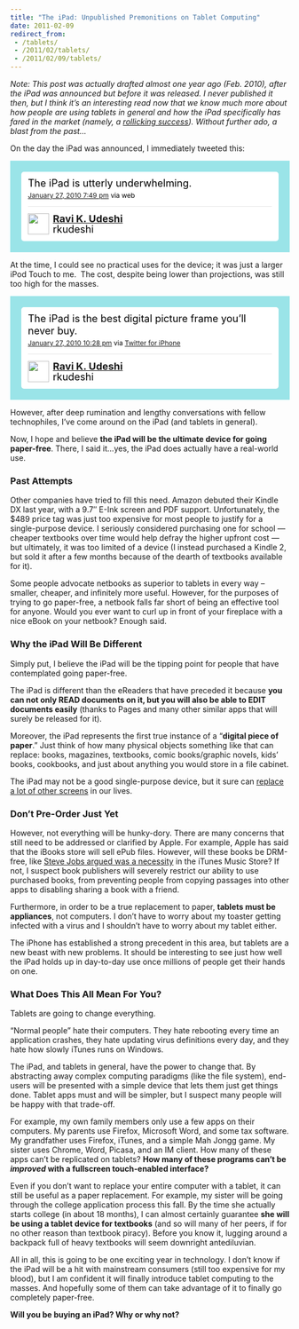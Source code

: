 ```yaml
---
title: "The iPad: Unpublished Premonitions on Tablet Computing"
date: 2011-02-09
redirect_from:
 - /tablets/
 - /2011/02/tablets/
 - /2011/02/09/tablets/
---
```


*Note: This post was actually drafted almost one year ago (Feb. 2010), after the iPad was announced but before it was released. I never published it then, but I think it’s an interesting read now that we know much more about how people are using tablets in general and how the iPad specifically has fared in the market (namely, a [rollicking success](http://digitaldaily.allthingsd.com/20101005/whos-your-daddy-ipad-rewriting-adoption-records/)). Without further ado, a blast from the past…*

On the day the iPad was announced, I immediately tweeted this:

<p><!-- http://twitter.com/rkudeshi/statuses/8291644859 --></p>
<style type='text/css'>.bbpBox8291644859 {background:url(http://a1.twimg.com/profile_background_images/126856499/853782169_spray.jpg) #9ae4e8;padding:20px;} p.bbpTweet{background:#fff;padding:10px 12px 10px 12px;margin:0;min-height:48px;color:#000;font-size:18px !important;line-height:22px;-moz-border-radius:5px;-webkit-border-radius:5px} p.bbpTweet span.metadata{display:block;width:100%;clear:both;margin-top:8px;padding-top:12px;height:40px;border-top:1px solid #fff;border-top:1px solid #e6e6e6} p.bbpTweet span.metadata span.author{line-height:19px} p.bbpTweet span.metadata span.author img{float:left;margin:0 7px 0 0px;width:38px;height:38px} p.bbpTweet a:hover{text-decoration:underline}p.bbpTweet span.timestamp{font-size:12px;display:block}</style>
<div class='bbpBox8291644859'>
<p class='bbpTweet'>The iPad is utterly underwhelming.<span class='timestamp'><a title='Wed Jan 27 19:49:57 +0000 2010' href='http://twitter.com/rkudeshi/statuses/8291644859'>January 27, 2010 7:49 pm</a> via web</span><span class='metadata'><span class='author'><a href='http://twitter.com/rkudeshi'><img src='http://a0.twimg.com/profile_images/914992757/ravi3-profile2_normal.png' /></a><strong><a href='http://twitter.com/rkudeshi'>Ravi K. Udeshi</a></strong><br />rkudeshi</span></span></p>
</div>
<p><!-- end of tweet --></p>

At the time, I could see no practical uses for the device; it was just a larger iPod Touch to me.  The cost, despite being lower than projections, was still too high for the masses.

<p><!-- http://twitter.com/rkudeshi/status/8297234984 --></p>
<style type='text/css'>.bbpBox8297234984 {background:url(http://a1.twimg.com/profile_background_images/126856499/853782169_spray.jpg) #9ae4e8;padding:20px;} p.bbpTweet{background:#fff;padding:10px 12px 10px 12px;margin:0;min-height:48px;color:#000;font-size:18px !important;line-height:22px;-moz-border-radius:5px;-webkit-border-radius:5px} p.bbpTweet span.metadata{display:block;width:100%;clear:both;margin-top:8px;padding-top:12px;height:40px;border-top:1px solid #fff;border-top:1px solid #e6e6e6} p.bbpTweet span.metadata span.author{line-height:19px} p.bbpTweet span.metadata span.author img{float:left;margin:0 7px 0 0px;width:38px;height:38px} p.bbpTweet a:hover{text-decoration:underline}p.bbpTweet span.timestamp{font-size:12px;display:block}</style>
<div class='bbpBox8297234984'>
<p class='bbpTweet'>The iPad is the best digital picture frame you&#8217;ll never buy.<span class='timestamp'><a title='Wed Jan 27 22:28:08 +0000 2010' href='http://twitter.com/rkudeshi/status/8297234984'>January 27, 2010 10:28 pm</a> via <a href="http://itunes.apple.com/app/twitter/id333903271?mt=8" rel="nofollow">Twitter for iPhone</a></span><span class='metadata'><span class='author'><a href='http://twitter.com/rkudeshi'><img src='http://a0.twimg.com/profile_images/914992757/ravi3-profile2_normal.png' /></a><strong><a href='http://twitter.com/rkudeshi'>Ravi K. Udeshi</a></strong><br />rkudeshi</span></span></p>
</div>
<p><!-- end of tweet --></p>

However, after deep rumination and lengthy conversations with fellow technophiles, I’ve come around on the iPad (and tablets in general).

Now, I hope and believe **the iPad will be the ultimate device for going paper-free**. There, I said it…yes, the iPad does actually have a real-world use.

### Past Attempts

Other companies have tried to fill this need.  Amazon debuted their Kindle DX last year, with a 9.7″ E-Ink screen and PDF support.  Unfortunately, the $489 price tag was just too expensive for most people to justify for a single-purpose device.  I seriously considered purchasing one for school — cheaper textbooks over time would help defray the higher upfront cost — but ultimately, it was too limited of a device (I instead purchased a Kindle 2, but sold it after a few months because of the dearth of textbooks available for it).

Some people advocate netbooks as superior to tablets in every way – smaller, cheaper, and infinitely more useful. However, for the purposes of trying to go paper-free, a netbook falls far short of being an effective tool for anyone. Would you ever want to curl up in front of your fireplace with a nice eBook on your netbook? Enough said.

### Why the iPad Will Be Different

Simply put, I believe the iPad will be the tipping point for people that have contemplated going paper-free.

The iPad is different than the eReaders that have preceded it because **you can not only READ documents on it, but you will also be able to EDIT documents easily** (thanks to Pages and many other similar apps that will surely be released for it).

Moreover, the iPad represents the first true instance of a “**digital piece of paper**.” Just think of how many physical objects something like that can replace: books, magazines, textbooks, comic books/graphic novels, kids’ books, cookbooks, and just about anything you would store in a file cabinet.

The iPad may not be a good single-purpose device, but it sure can [replace a lot of other screens](http://scobleizer.com/2010/01/03/oh-joe-the-world-doesnt-need-a-tablet-really/) in our lives.

### Don’t Pre-Order Just Yet

However, not everything will be hunky-dory. There are many concerns that still need to be addressed or clarified by Apple. For example, Apple has said that the iBooks store will sell ePub files. However, will these books be DRM-free, like [Steve Jobs argued was a necessity](http://www.apple.com/hotnews/thoughtsonmusic) in the iTunes Music Store? If not, I suspect book publishers will severely restrict our ability to use purchased books, from preventing people from copying passages into other apps to disabling sharing a book with a friend.

Furthermore, in order to be a true replacement to paper, **tablets must be appliances**, not computers. I don’t have to worry about my toaster getting infected with a virus and I shouldn’t have to worry about my tablet either.

The iPhone has established a strong precedent in this area, but tablets are a new beast with new problems. It should be interesting to see just how well the iPad holds up in day-to-day use once millions of people get their hands on one.

### What Does This All Mean For You?

Tablets are going to change everything.

“Normal people” hate their computers. They hate rebooting every time an application crashes, they hate updating virus definitions every day, and they hate how slowly iTunes runs on Windows.

The iPad, and tablets in general, have the power to change that. By abstracting away complex computing paradigms (like the file system), end-users will be presented with a simple device that lets them just get things done. Tablet apps must and will be simpler, but I suspect many people will be happy with that trade-off.

For example, my own family members only use a few apps on their computers. My parents use Firefox, Microsoft Word, and some tax software. My grandfather uses Firefox, iTunes, and a simple Mah Jongg game. My sister uses Chrome, Word, Picasa, and an IM client. How many of these apps can’t be replicated on tablets? **How many of these programs can’t be _improved_ with a fullscreen touch-enabled interface?**

Even if you don’t want to replace your entire computer with a tablet, it can still be useful as a paper replacement. For example, my sister will be going through the college application process this fall.  By the time she actually starts college (in about 18 months), I can almost certainly guarantee **she will be using a tablet device for textbooks** (and so will many of her peers, if for no other reason than textbook piracy). Before you know it, lugging around a backpack full of heavy textbooks will seem downright antediluvian.

All in all, this is going to be one exciting year in technology. I don’t know if the iPad will be a hit with mainstream consumers (still too expensive for my blood), but I am confident it will finally introduce tablet computing to the masses. And hopefully some of them can take advantage of it to finally go completely paper-free.

**Will you be buying an iPad? Why or why not?**